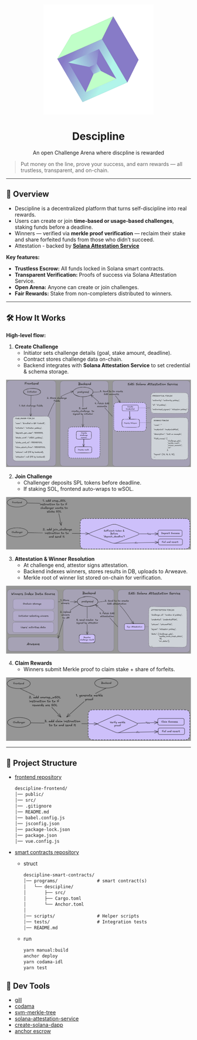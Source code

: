 <p align="center">
    <a href="https://github.com/PrivateGuardian/">
        <img src="../images/logo-adaptive.png" width=300>
    </a>
    <h1 align="center">
        Descipline
    </h1>
    <p align="center">An open Challenge Arena where discpline is rewarded</p>
</p>

>  Put money on the line, prove your success, and earn rewards — all trustless, transparent, and on-chain.

---

## **🌟 Overview**
- Descipline is a decentralized platform that turns self-discipline into real rewards.  
- Users can create or join **time-based or usage-based challenges**, staking funds before a deadline.  
- Winners — verified via **merkle proof verification** — reclaim their stake and share forfeited funds from those who didn’t succeed.
- Attestation - backed by [**Solana Attestation Service**](https://attest.solana.com/)

**Key features:**
- **Trustless Escrow:** All funds locked in Solana smart contracts.  
- **Transparent Verification:** Proofs of success via Solana Attestation Service.  
- **Open Arena:** Anyone can create or join challenges.  
- **Fair Rewards:** Stake from non-completers distributed to winners.

---

## **🛠 How It Works**

**High-level flow:**
1. **Create Challenge**  
   - Initiator sets challenge details (goal, stake amount, deadline).  
   - Contract stores challenge data on-chain.  
   - Backend integrates with **Solana Attestation Service** to set credential & schema storage.  

![1](../images/1.png)


2. **Join Challenge**  
   - Challenger deposits SPL tokens before deadline.  
   - If staking SOL, frontend auto-wraps to wSOL.  

![2](../images/2.png)


3. **Attestation & Winner Resolution**  
   - At challenge end, attestor signs attestation.  
   - Backend indexes winners, stores results in DB, uploads to Arweave.  
   - Merkle root of winner list stored on-chain for verification.


![3](../images/3.png)


4. **Claim Rewards**  
   - Winners submit Merkle proof to claim stake + share of forfeits.


![4](../images/4.png)


---

## **📂 Project Structure**
- [frontend repository](https://github.com/Descipline/descipline-frontend)
  ```
  descipline-frontend/
  │── public/
  │── src/
  │── .gitignore
  │── README.md
  │── babel.config.js
  │── jsconfig.json
  │── package-lock.json
  │── package.json
  │── vue.config.js

  ```
- [smart contracts repository](https://github.com/Descipline/descipline-smart-contracts)
  - struct

    ```
    descipline-smart-contracts/
    │── programs/               # smart contract(s)
    │   └── descipline/          
    │       ├── src/             
    │       ├── Cargo.toml       
    │       └── Anchor.toml      
    │
    │── scripts/                # Helper scripts
    │── tests/                  # Integration tests
    │── README.md
    ```
  - run
    ```
    yarn manual:build
    anchor deploy
    yarn codama-idl
    yarn test
    ```
## **🔧 Dev Tools**
- [gill](https://github.com/DecalLabs/gill)
- [codama](https://github.com/codama-idl/codama)
- [svm-merkle-tree](https://github.com/deanmlittle/svm-merkle-tree)
- [solana-attestation-service](https://solana.com/de/news/solana-attestation-service)
- [create-solana-dapp](https://github.com/solana-foundation/create-solana-dapp)
- [anchor escrow](https://github.com/Mobius3-3/escrow/tree/5b8249ecb0c84ee20b4cf4289b33c212905e52b8)
